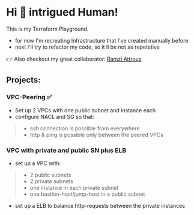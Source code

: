 # Hi :wave: intrigued Human!

This is my Terraform Playground.

- for now I'm recreating Infrastructure that I've created manually before
- next I'll try to refactor my code, so it ll be not as repetetive

:point_right: Also checkout my great collaborator: [Ramzi Attrous](https://github.com/ramziatrous)


## Projects:

### VPC-Peering :white_check_mark:
- Set up 2 VPCs with one public subnet and instance each
- configure NACL and SG so that:
> - ssh connection is possible from everywhere
> - http & ping is possible only between the peered VPCs

### VPC with private and public SN plus ELB
- set up a VPC with:
> - 2 public subnets
> - 2 private subnets
> - one instance in each private subnet
> - one bastion-host/jump-host in a public subnet
- set up a ELB to balance http-requests between the private instances